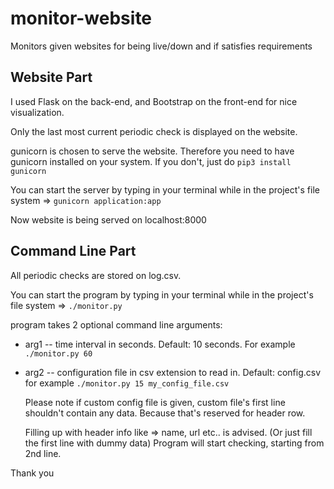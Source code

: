 # monitor-website
Monitors given websites for being live/down and if satisfies requirements


## Website Part
I used Flask on the back-end, and Bootstrap on the front-end for nice visualization.


Only the last most current periodic check is displayed on the website.


gunicorn is chosen to serve the website. Therefore you need to have gunicorn installed on your system.
If you don't, just do `pip3 install gunicorn`


You can start the server by typing in your terminal while in the project's file system => `gunicorn application:app`


Now website is being served on localhost:8000

## Command Line Part
All periodic checks are stored on log.csv.


You can start the program by typing in your terminal while in the project's file system => `./monitor.py`


program takes 2 optional command line arguments:


* arg1 -- time interval in seconds. Default: 10 seconds. For example `./monitor.py 60`
* arg2 -- configuration file in csv extension to read in. Default: config.csv for example `./monitor.py 15 my_config_file.csv`

  Please note if custom config file is given, custom file's first line shouldn't contain any data. Because that's 
  reserved for header row.
  
  
  Filling up with header info like => name, url etc.. is advised.
  (Or just fill the first line with dummy data) 
  Program will start checking, starting from 2nd line.
  

Thank you